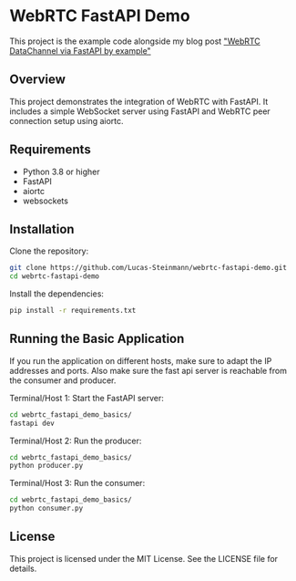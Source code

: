 # WebRTC FastAPI Demo

This project is the example code alongside my blog post ["WebRTC DataChannel via FastAPI by example"](https://www.steinm.net/blog/webrtc_fastapi_demo_basics/)

## Overview
This project demonstrates the integration of WebRTC with FastAPI. 
It includes a simple WebSocket server using FastAPI and WebRTC peer connection setup using aiortc.  

## Requirements

 * Python 3.8 or higher
 * FastAPI
 * aiortc
 * websockets

 
## Installation
 
Clone the repository:  

```bash
git clone https://github.com/Lucas-Steinmann/webrtc-fastapi-demo.git 
cd webrtc-fastapi-demo
```

Install the dependencies:  
```bash
pip install -r requirements.txt
```

## Running the Basic Application

If you run the application on different hosts, make sure to adapt the IP addresses and ports.
Also make sure the fast api server is reachable from the consumer and producer.

Terminal/Host 1: Start the FastAPI server:  

```bash
cd webrtc_fastapi_demo_basics/
fastapi dev
```

Terminal/Host 2: Run the producer:  

```bash
cd webrtc_fastapi_demo_basics/
python producer.py
```

Terminal/Host 3: Run the consumer:

```bash
cd webrtc_fastapi_demo_basics/
python consumer.py
```

## License

This project is licensed under the MIT License. See the LICENSE file for details.
